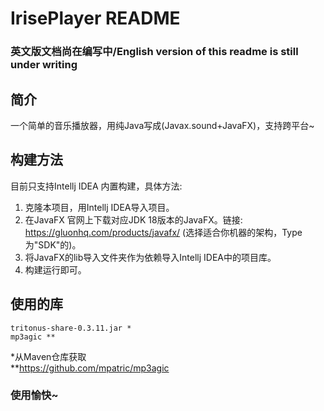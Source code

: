 # IrisePlayer README
### **英文版文档尚在编写中/English version of this readme is still under writing**
## 简介
一个简单的音乐播放器，用纯Java写成(Javax.sound+JavaFX)，支持跨平台~
## 构建方法
目前只支持Intellj IDEA 内置构建，具体方法:
 1. 克隆本项目，用Intellj IDEA导入项目。
 2. 在JavaFX 官网上下载对应JDK 18版本的JavaFX。链接: https://gluonhq.com/products/javafx/ (选择适合你机器的架构，Type为"SDK"的)。
 3. 将JavaFX的lib导入文件夹作为依赖导入Intellj IDEA中的项目库。
 4. 构建运行即可。
## 使用的库
    tritonus-share-0.3.11.jar *
    mp3agic **

*从Maven仓库获取  
**https://github.com/mpatric/mp3agic

### **使用愉快~**
    